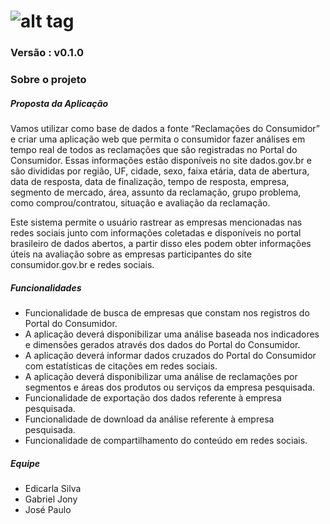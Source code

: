![alt tag](http://www.ideative.com.br/sisweb/logo-git.png)
===========

### Versão : v0.1.0

### Sobre o projeto

##### Proposta da Aplicação
Vamos utilizar como base de dados a fonte “Reclamações do Consumidor” e criar uma aplicação web que permita o consumidor fazer análises em tempo real de todos as reclamações que são registradas no Portal do Consumidor. Essas informações estão disponíveis no site dados.gov.br e são divididas por região, UF, cidade, sexo, faixa etária, data de abertura, data de resposta, data de finalização, tempo de resposta, empresa, segmento de mercado, área, assunto da reclamação, grupo problema, como comprou/contratou, situação e avaliação da reclamação. 

Este sistema permite o usuário rastrear as empresas mencionadas nas redes sociais junto com informações coletadas e disponíveis no portal brasileiro de dados abertos, a partir disso eles podem obter informações úteis na avaliação sobre as empresas participantes do site consumidor.gov.br e redes sociais. 

##### Funcionalidades 
- Funcionalidade de busca de empresas que constam nos registros do Portal do Consumidor.
- A aplicação deverá disponibilizar uma análise baseada nos indicadores e dimensões gerados através dos dados do Portal do Consumidor.
- A aplicação deverá informar dados cruzados do Portal do Consumidor com estatísticas de citações em redes sociais.
- A aplicação deverá disponibilizar uma análise de reclamações por segmentos e áreas dos produtos ou serviços da empresa pesquisada.
- Funcionalidade de exportação dos dados referente à empresa pesquisada.
- Funcionalidade de download da análise referente à empresa pesquisada.
- Funcionalidade de compartilhamento do conteúdo em redes sociais.

##### Equipe
- Edicarla Silva
- Gabriel Jony
- José Paulo
